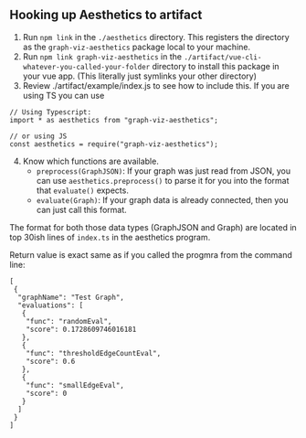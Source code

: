 ## Hooking up Aesthetics to artifact

1. Run `npm link` in the `./aesthetics` directory. This registers the directory as the `graph-viz-aesthetics` package local to your machine.
2. Run `npm link graph-viz-aesthetics` in the `./artifact/vue-cli-whatever-you-called-your-folder` directory to install this package in your vue app. (This literally just symlinks your other directory)
3. Review ./artifact/example/index.js to see how to include this. If you are using TS you can use

```
// Using Typescript:
import * as aesthetics from "graph-viz-aesthetics";

// or using JS
const aesthetics = require("graph-viz-aesthetics");
```

4. Know which functions are available.
   - `preprocess(GraphJSON)`: If your graph was just read from JSON, you can use `aesthetics.preprocess()` to parse it for you into the format that `evaluate()` expects.
   - `evaluate(Graph)`: If your graph data is already connected, then you can just call this format.

The format for both those data types (GraphJSON and Graph) are located in top 30ish lines of `index.ts` in the aesthetics program.

Return value is exact same as if you called the progmra from the command line:

```
[
 {
  "graphName": "Test Graph",
  "evaluations": [
   {
    "func": "randomEval",
    "score": 0.1728609746016181
   },
   {
    "func": "thresholdEdgeCountEval",
    "score": 0.6
   },
   {
    "func": "smallEdgeEval",
    "score": 0
   }
  ]
 }
]
```
